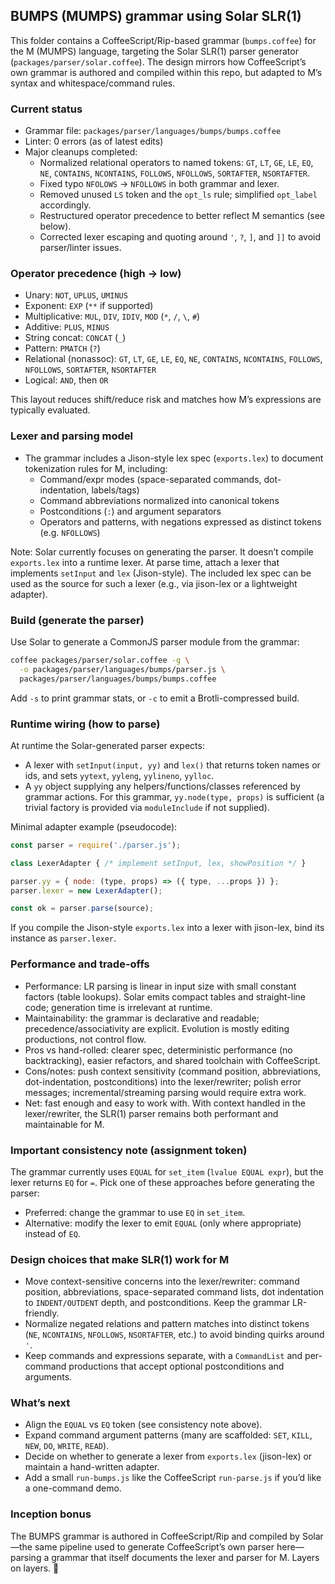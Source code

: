 ## BUMPS (MUMPS) grammar using Solar SLR(1)

This folder contains a CoffeeScript/Rip-based grammar (`bumps.coffee`) for the M (MUMPS) language, targeting the Solar SLR(1) parser generator (`packages/parser/solar.coffee`). The design mirrors how CoffeeScript’s own grammar is authored and compiled within this repo, but adapted to M’s syntax and whitespace/command rules.

### Current status

- Grammar file: `packages/parser/languages/bumps/bumps.coffee`
- Linter: 0 errors (as of latest edits)
- Major cleanups completed:
  - Normalized relational operators to named tokens: `GT`, `LT`, `GE`, `LE`, `EQ`, `NE`, `CONTAINS`, `NCONTAINS`, `FOLLOWS`, `NFOLLOWS`, `SORTAFTER`, `NSORTAFTER`.
  - Fixed typo `NFOLOWS` → `NFOLLOWS` in both grammar and lexer.
  - Removed unused `LS` token and the `opt_ls` rule; simplified `opt_label` accordingly.
  - Restructured operator precedence to better reflect M semantics (see below).
  - Corrected lexer escaping and quoting around `'`, `?`, `]`, and `]]` to avoid parser/linter issues.

### Operator precedence (high → low)

- Unary: `NOT`, `UPLUS`, `UMINUS`
- Exponent: `EXP` (`**` if supported)
- Multiplicative: `MUL`, `DIV`, `IDIV`, `MOD` (`*`, `/`, `\`, `#`)
- Additive: `PLUS`, `MINUS`
- String concat: `CONCAT` (`_`)
- Pattern: `PMATCH` (`?`)
- Relational (nonassoc): `GT`, `LT`, `GE`, `LE`, `EQ`, `NE`, `CONTAINS`, `NCONTAINS`, `FOLLOWS`, `NFOLLOWS`, `SORTAFTER`, `NSORTAFTER`
- Logical: `AND`, then `OR`

This layout reduces shift/reduce risk and matches how M’s expressions are typically evaluated.

### Lexer and parsing model

- The grammar includes a Jison-style lex spec (`exports.lex`) to document tokenization rules for M, including:
  - Command/expr modes (space-separated commands, dot-indentation, labels/tags)
  - Command abbreviations normalized into canonical tokens
  - Postconditions (`:`) and argument separators
  - Operators and patterns, with negations expressed as distinct tokens (e.g. `NFOLLOWS`)

Note: Solar currently focuses on generating the parser. It doesn’t compile `exports.lex` into a runtime lexer. At parse time, attach a lexer that implements `setInput` and `lex` (Jison-style). The included lex spec can be used as the source for such a lexer (e.g., via jison-lex or a lightweight adapter).

### Build (generate the parser)

Use Solar to generate a CommonJS parser module from the grammar:

```bash
coffee packages/parser/solar.coffee -g \
  -o packages/parser/languages/bumps/parser.js \
  packages/parser/languages/bumps/bumps.coffee
```

Add `-s` to print grammar stats, or `-c` to emit a Brotli-compressed build.

### Runtime wiring (how to parse)

At runtime the Solar-generated parser expects:

- A lexer with `setInput(input, yy)` and `lex()` that returns token names or ids, and sets `yytext`, `yyleng`, `yylineno`, `yylloc`.
- A `yy` object supplying any helpers/functions/classes referenced by grammar actions. For this grammar, `yy.node(type, props)` is sufficient (a trivial factory is provided via `moduleInclude` if not supplied).

Minimal adapter example (pseudocode):

```js
const parser = require('./parser.js');

class LexerAdapter { /* implement setInput, lex, showPosition */ }

parser.yy = { node: (type, props) => ({ type, ...props }) };
parser.lexer = new LexerAdapter();

const ok = parser.parse(source);
```

If you compile the Jison-style `exports.lex` into a lexer with jison-lex, bind its instance as `parser.lexer`.

### Performance and trade-offs

- Performance: LR parsing is linear in input size with small constant factors (table lookups). Solar emits compact tables and straight-line code; generation time is irrelevant at runtime.
- Maintainability: the grammar is declarative and readable; precedence/associativity are explicit. Evolution is mostly editing productions, not control flow.
- Pros vs hand-rolled: clearer spec, deterministic performance (no backtracking), easier refactors, and shared toolchain with CoffeeScript.
- Cons/notes: push context sensitivity (command position, abbreviations, dot-indentation, postconditions) into the lexer/rewriter; polish error messages; incremental/streaming parsing would require extra work.
- Net: fast enough and easy to work with. With context handled in the lexer/rewriter, the SLR(1) parser remains both performant and maintainable for M.

### Important consistency note (assignment token)

The grammar currently uses `EQUAL` for `set_item` (`lvalue EQUAL expr`), but the lexer returns `EQ` for `=`. Pick one of these approaches before generating the parser:

- Preferred: change the grammar to use `EQ` in `set_item`.
- Alternative: modify the lexer to emit `EQUAL` (only where appropriate) instead of `EQ`.

### Design choices that make SLR(1) work for M

- Move context-sensitive concerns into the lexer/rewriter: command position, abbreviations, space-separated command lists, dot indentation to `INDENT/OUTDENT` depth, and postconditions. Keep the grammar LR-friendly.
- Normalize negated relations and pattern matches into distinct tokens (`NE`, `NCONTAINS`, `NFOLLOWS`, `NSORTAFTER`, etc.) to avoid binding quirks around `'`.
- Keep commands and expressions separate, with a `CommandList` and per-command productions that accept optional postconditions and arguments.

### What’s next

- Align the `EQUAL` vs `EQ` token (see consistency note above).
- Expand command argument patterns (many are scaffolded: `SET`, `KILL`, `NEW`, `DO`, `WRITE`, `READ`).
- Decide on whether to generate a lexer from `exports.lex` (jison-lex) or maintain a hand-written adapter.
- Add a small `run-bumps.js` like the CoffeeScript `run-parse.js` if you’d like a one-command demo.

### Inception bonus

The BUMPS grammar is authored in CoffeeScript/Rip and compiled by Solar—the same pipeline used to generate CoffeeScript’s own parser here—parsing a grammar that itself documents the lexer and parser for M. Layers on layers. 🎯
